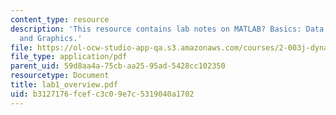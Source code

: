 ```yaml
---
content_type: resource
description: 'This resource contains lab notes on MATLAB? Basics: Data Types, Matrices,
  and Graphics.'
file: https://ol-ocw-studio-app-qa.s3.amazonaws.com/courses/2-003j-dynamics-and-control-i-spring-2007/b3127176fcefc3c09e7c5319040a1702_lab1_overview.pdf
file_type: application/pdf
parent_uid: 59d8aa4a-75cb-aa25-95ad-5428cc102350
resourcetype: Document
title: lab1_overview.pdf
uid: b3127176-fcef-c3c0-9e7c-5319040a1702
---
```

